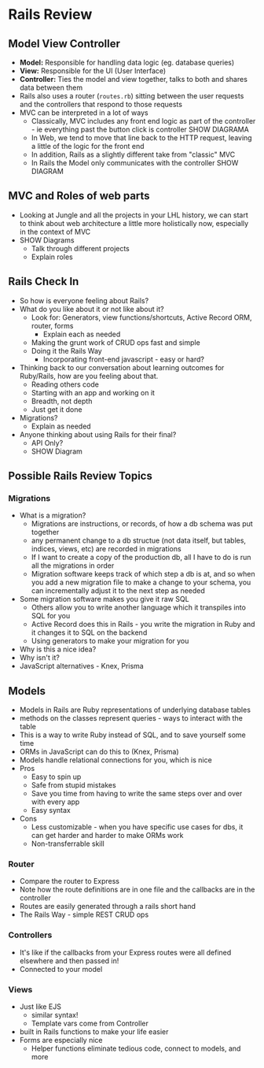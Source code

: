 # Rails Review

## Model View Controller

- **Model:** Responsible for handling data logic (eg. database queries)
- **View:** Responsible for the UI (User Interface)
- **Controller:** Ties the model and view together, talks to both and shares data between them
- Rails also uses a router (`routes.rb`) sitting between the user requests and the controllers that respond to those requests
- MVC can be interpreted in a lot of ways
  - Classically, MVC includes any front end logic as part of the controller - ie everything past the button click is controller
    SHOW DIAGRAMA
  - In Web, we tend to move that line back to the HTTP request, leaving a little of the logic for the front end
  - In addition, Rails as a slightly different take from "classic" MVC
  - In Rails the Model only communicates with the controller
    SHOW DIAGRAM

## MVC and Roles of web parts

- Looking at Jungle and all the projects in your LHL history, we can start to think about web architecture a little more holistically now, especially in the context of MVC
- SHOW Diagrams
  - Talk through different projects
  - Explain roles

## Rails Check In

- So how is everyone feeling about Rails?
- What do you like about it or not like about it?
  - Look for: Generators, view functions/shortcuts, Active Record ORM, router, forms
    - Explain each as needed
  - Making the grunt work of CRUD ops fast and simple
  - Doing it the Rails Way
    - Incorporating front-end javascript - easy or hard?
- Thinking back to our conversation about learning outcomes for Ruby/Rails, how are you feeling about that.
  - Reading others code
  - Starting with an app and working on it
  - Breadth, not depth
  - Just get it done
- Migrations?
  - Explain as needed
- Anyone thinking about using Rails for their final?
  - API Only?
  - SHOW Diagram

## Possible Rails Review Topics

### Migrations

- What is a migration?
  - Migrations are instructions, or records, of how a db schema was put together
  - any permanent change to a db structue (not data itself, but tables, indices, views, etc) are recorded in migrations
  - If I want to create a copy of the production db, all I have to do is run all the migrations in order
  - Migration software keeps track of which step a db is at, and so when you add a new migration file to make a change to your schema, you can incrementally adjust it to the next step as needed
- Some migration software makes you give it raw SQL
  - Others allow you to write another language which it transpiles into SQL for you
  - Active Record does this in Rails - you write the migration in Ruby and it changes it to SQL on the backend
  - Using generators to make your migration for you
- Why is this a nice idea?
- Why isn't it?
- JavaScript alternatives - Knex, Prisma

## Models

- Models in Rails are Ruby representations of underlying database tables
- methods on the classes represent queries - ways to interact with the table
- This is a way to write Ruby instead of SQL, and to save yourself some time
- ORMs in JavaScript can do this to (Knex, Prisma)
- Models handle relational connections for you, which is nice
- Pros
  - Easy to spin up
  - Safe from stupid mistakes
  - Save you time from having to write the same steps over and over with every app
  - Easy syntax
- Cons
  - Less customizable - when you have specific use cases for dbs, it can get harder and harder to make ORMs work
  - Non-transferrable skill

### Router

- Compare the router to Express
- Note how the route definitions are in one file and the callbacks are in the controller
- Routes are easily generated through a rails short hand
- The Rails Way - simple REST CRUD ops

### Controllers

- It's like if the callbacks from your Express routes were all defined elsewhere and then passed in!
- Connected to your model

### Views

- Just like EJS
  - similar syntax!
  - Template vars come from Controller
- built in Rails functions to make your life easier
- Forms are especially nice
  - Helper functions eliminate tedious code, connect to models, and more
